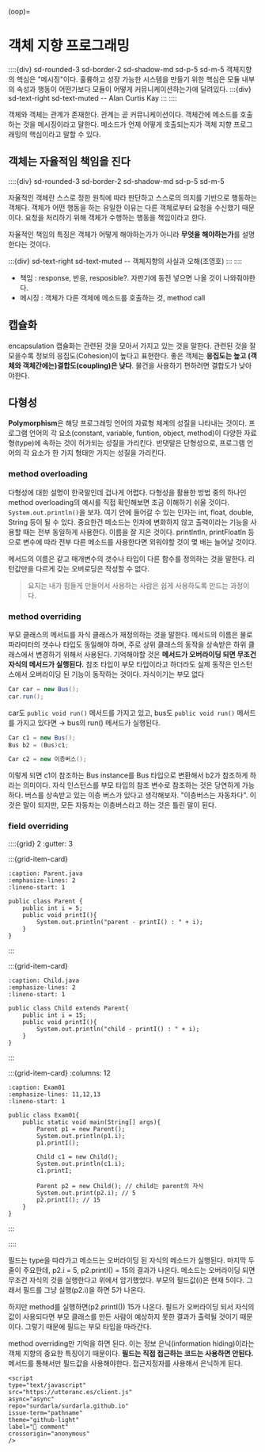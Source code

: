 (oop)=
# 객체 지향 프로그래밍

::::{div} sd-rounded-3 sd-border-2 sd-shadow-md sd-p-5 sd-m-5
객체지향의 핵심은 "메시징"이다. 훌륭하고 성장 가능한 시스템을 만들기 위한 핵심은 모듈 내부의 속성과 행동이 어떤가보다 모듈이 어떻게 커뮤니케이션하는가에 달려있다.
:::{div} sd-text-right sd-text-muted
-- Alan Curtis Kay
:::
::::

객체와 객체는 관계가 존재한다. 관계는 곧 커뮤니케이션이다. 객체간에 메소드를 호출하는 것을 메시징이라고 말한다. 메소드가 언제 어떻게 호출되는지가 객체 지향 프로그래밍의 핵심이라고 말할 수 있다.

## 객체는 자율적임 책임을 진다

::::{div} sd-rounded-3 sd-border-2 sd-shadow-md sd-p-5 sd-m-5

자율적인 객체란 스스로 정한 원칙에 따라 판단하고 스스로의 의지를 기반으로 행동하는 객체다. 객체가 어떤 행동을 하는 유일한 이유는 다른 객체로부터 요청을 수신했기 때문이다. 요청을 처리하기 위해 객체가 수행하는 행동을 책임이라고 한다.

자율적인 책임의 특징은 객체가 어떻게 해야하는가가 아니라 **무엇을 해야하는가**를 설명한다는 것이다.

:::{div} sd-text-right sd-text-muted
-- 객체지향의 사실과 오해(조영호)
:::
::::

- 책임 : response, 반응, resposible?. 자판기에 동전 넣으면 나올 것이 나와줘야한다.
- 메시징 : 객체가 다른 객체에 메소드를 호출하는 것, method call

## 캡슐화

encapsulation 캡슐화는 관련된 것을 모아서 가지고 있는 것을 말한다. 관련된 것을 잘 모을수록 정보의 응집도(Cohesion)이 높다고 표현한다. 좋은 객체는 **응집도는 높고 (객체와 객체간에는)결합도(coupling)은 낮다**. 물건을 사용하기 편하려면 결합도가 낮아야한다.

## 다형성

**Polymorphism**은 해당 프로그래밍 언어의 자료형 체계의 성질을 나타내는 것이다. 프로그램 언어의 각 요소(constant, variable, funtion, object, method)이 다양한 자료형(type)에 속하는 것이 허가되는 성질을 가리킨다. 반댓말은 단형성으로, 프로그램 언어의 각 요소가 한 가지 형태만 가지는 성질을 가리킨다.

### method overloading

다형성에 대한 설명이 한국말인데 겁나게 어렵다. 다형성을 활용한 방법 중의 하나인 method overloading의 예시를 직접 확인해보면 조금 이해하기 쉬울 것이다. `System.out.println()`을 보자. 여기 안에 들어갈 수 있는 인자는 int, float, double, String 등이 될 수 있다. 중요한건 메소드는 인자에 변화하지 않고 출력이라는 기능을 사용할 때는 전부 동일하게 사용한다. 이름을 잘 지은 것이다. printIntln, printFloatln 등으로 변수에 따라 전부 다른 메소드를 사용한다면 외워야할 것이 몇 배는 늘어날 것이다.

메서드의 이름은 같고 매개변수의 갯수나 타입이 다른 함수를 정의하는 것을 말한다. 리턴값만을 다르게 갖는 오버로딩은 작성할 수 없다.

> 요지는 내가 힘들게 만들어서 사용하는 사람은 쉽게 사용하도록 만드는 과정이다.

### method overriding

부모 클래스의 메서드를 자식 클래스가 재정의하는 것을 말한다. 메서드의 이름은 물로 파라미터의 갯수나 타입도 동일해야 하며, 주로 상위 클래스의 동작을 상속받은 하위 클래스에서 변경하기 위해서 사용된다. 기억해야할 것은 **메서드가 오버라이딩 되면 무조건 자식의 메서드가 실행된다.** 참조 타입이 부모 타입이라고 하더라도 실제 동작은 인스턴스에서 오버라이딩 된 기능이 동작하는 것이다. 자식이기는 부모 없다

```java
Car car = new Bus();
car.run(); 
```

car도 `public void run()` 메서드를 가지고 있고, bus도 `public void run()` 메서드를 가지고 있다면 $\to$ bus의 run() 메서드가 실행된다.

```java
Car c1 = new Bus();
Bus b2 = (Bus)c1;

Car c2 = new 이층버스();

```

이렇게 되면 c1이 참조하는 Bus instance를 Bus 타입으로 변환해서 b2가 참조하게 하라는 의미이다. 자식 인스턴스를 부모 타입의 참조 변수로 참조하는 것은 당연하게 가능하다. 버스를 상속받고 있는 이층 버스가 있다고 생각해보자. "이층버스는 자동차다". 이것은 말이 되지만, 모든 자동차는 이층버스라고 하는 것은 틀린 말이 된다.

### field overriding

::::{grid} 2
:gutter: 3

:::{grid-item-card}

```{code-block} java
:caption: Parent.java
:emphasize-lines: 2
:lineno-start: 1

public class Parent {
    public int i = 5;
    public void printI(){
        System.out.println("parent - printI() : " + i);
    }
}
```

:::

:::{grid-item-card}

```{code-block} java
:caption: Child.java
:emphasize-lines: 2
:lineno-start: 1

public class Child extends Parent{
    public int i = 15;
    public void printI(){
        System.out.println("child - printI() : " + i);
    }
}
```

:::

:::{grid-item-card}
:columns: 12

```{code-block} java
:caption: Exam01
:emphasize-lines: 11,12,13
:lineno-start: 1

public class Exam01{
    public static void main(String[] args){
        Parent p1 = new Parent();
        System.out.println(p1.i);
        p1.printI();

        Child c1 = new Child();
        System.out.println(c1.i);
        c1.printI;

        Parent p2 = new Child(); // child는 parent의 자식
        System.out.print(p2.i); // 5
        p2.printI(); // 15
    }
}
```

:::

::::

필드는 type을 따라가고 메소드는 오버라이딩 된 자식의 메소드가 실행된다. 마지막 두 줄이 주요한데, p2.i = 5, p2.printI() = 15의 결과가 나온다. 메소드는 오버라이딩 되면 무조건 자식의 것을 실행한다고 위에서 암기했었다. 부모의 필드값(i)은 현재 5이다. 그래서 필드를 그냥 실행(p2.i)을 하면 5가 나온다.

하지만 method를 실행하면(p2.printI()) 15가 나온다. 필드가 오버라이딩 되서 자식의 값이 사용되다면 부모 클래스를 만든 사람이 예상하지 못한 결과가 출력될 것이기 때문이다. 그렇기 때문에 필드는 부모 타입을 따라간다.

method overriding만 기억을 하면 된다. 이는 정보 은닉(information hiding)이라는 객체 지향의 중요한 특징이기 때문이다. **필드는 직접 접근하는 코드는 사용하면 안된다.** 메서드를 통해서만 필드값을 사용해야한다. 접근지정자를 사용해서 은닉하게 된다.

```{raw} html
<script
type="text/javascript"
src="https://utteranc.es/client.js"
async="async"
repo="surdarla/surdarla.github.io"
issue-term="pathname"
theme="github-light"
label="💬 comment"
crossorigin="anonymous"
/>
```
